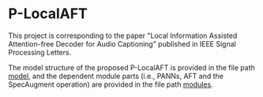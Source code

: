 # P-LocalAFT

This project is corresponding to the paper "Local Information Assisted Attention-free Decoder for Audio Captioning" published in IEEE Signal Processing Letters.

The model structure of the proposed P-LocalAFT is provided in the file path [model](./model), and the dependent module parts (i.e., PANNs, AFT and the SpecAugment operation) are provided in the file path [modules](./modules).
